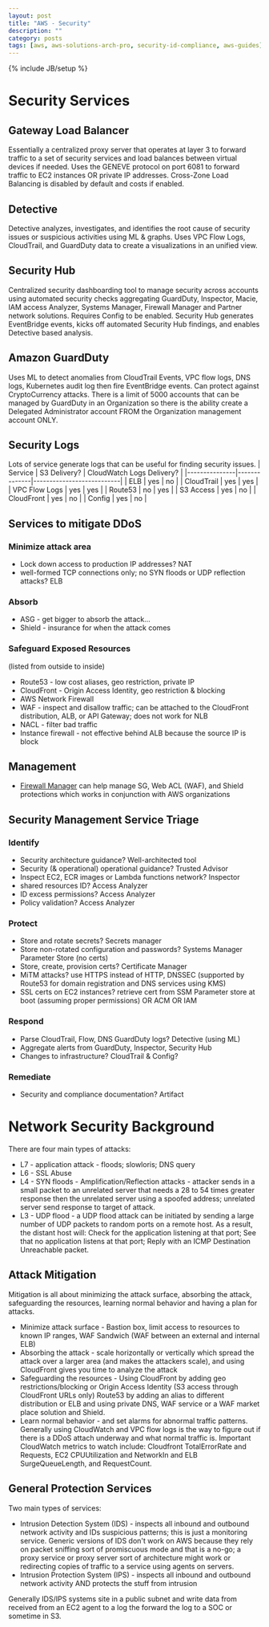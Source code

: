 ```yaml
---
layout: post
title: "AWS - Security"
description: ""
category: posts
tags: [aws, aws-solutions-arch-pro, security-id-compliance, aws-guides]
---
```

{% include JB/setup %}

# Security Services
## Gateway Load Balancer
Essentially a centralized proxy server that operates at layer 3 to forward traffic to a set of security services and load balances between virtual devices if needed. Uses the GENEVE protocol on port 6081 to forward traffic to EC2 instances OR private IP addresses. Cross-Zone Load Balancing is disabled by default and costs if enabled.

## Detective
Detective analyzes, investigates, and identifies the root cause of security issues or suspicious activities using ML &amp; graphs. Uses VPC Flow Logs, CloudTrail, and GuardDuty data to create a visualizations in an unified view. 

## Security Hub
Centralized security dashboarding tool to manage security across accounts using automated security checks aggregating GuardDuty, Inspector, Macie, IAM access Analyzer, Systems Manager, Firewall Manager and Partner network solutions. Requires Config to be enabled. Security Hub generates EventBridge events, kicks off automated Security Hub findings, and enables Detective based analysis.

## Amazon GuardDuty
Uses ML to detect anomalies from CloudTrail Events, VPC flow logs, DNS logs, Kubernetes audit log then fire EventBridge events. Can protect against CryptoCurrency attacks. There is a limit of 5000 accounts that can be managed by GuardDuty in an Organization so there is the ability create a Delegated Administrator account FROM the Organization management account ONLY.

## Security Logs
Lots of service generate logs that can be useful for finding security issues. 
| Service       | S3 Delivery? | CloudWatch Logs Delivery? |
|---------------|--------------|---------------------------|
| ELB           | yes          | no                        |
| CloudTrail    | yes          | yes                       |
| VPC Flow Logs | yes          | yes                       |
| Route53       | no           | yes                       |
| S3 Access     | yes          | no                        |
| CloudFront    | yes          | no                        |
| Config        | yes          | no                        |

## Services to mitigate DDoS

### Minimize attack area
- Lock down access to production IP addresses? NAT
- well-formed TCP connections only; no SYN floods or UDP reflection attacks? ELB

### Absorb
- ASG - get bigger to absorb the attack...
- Shield - insurance for when the attack comes

### Safeguard Exposed Resources
(listed from outside to inside) 

- Route53 - low cost aliases, geo restriction, private IP
- CloudFront - Origin Access Identity, geo restriction &amp; blocking
- AWS Network Firewall
- WAF - inspect and disallow traffic; can be attached to the CloudFront distribution, ALB, or API Gateway; does not work for NLB
- NACL - filter bad traffic
- Instance firewall - not effective behind ALB because the source IP is block

## Management
- [Firewall Manager](/posts/aws-web-application-firewall-shield-firewall-manager) can help manage SG, Web ACL (WAF), and Shield protections which works in conjunction with AWS organizations 

## Security Management Service Triage

### Identify
- Security architecture guidance? Well-architected tool
- Security (&amp; operational) operational guidance? Trusted Advisor
- Inspect EC2, ECR images or Lambda functions network? Inspector
- shared resources ID? Access Analyzer
- ID excess permissions? Access Analyzer
- Policy validation? Access Analyzer

### Protect
- Store and rotate secrets? Secrets manager
- Store non-rotated configuration and passwords? Systems Manager Parameter Store (no certs)
- Store, create, provision certs? Certificate Manager
- MiTM attacks? use HTTPS instead of HTTP, DNSSEC (supported by Route53 for domain registration and DNS services using KMS)
- SSL certs on EC2 instances? retrieve cert from SSM Parameter store at boot (assuming proper permissions) OR ACM OR IAM

### Respond
- Parse CloudTrail, Flow, DNS GuardDuty logs? Detective (using ML)
- Aggregate alerts from GuardDuty, Inspector, Security Hub
- Changes to infrastructure? CloudTrail &amp; Config?

### Remediate
- Security and compliance documentation? Artifact

# Network Security Background
There are four main types of attacks:
* L7 - application attack - floods; slowloris; DNS query
* L6 - SSL Abuse
* L4 - SYN floods - Amplification/Reflection attacks - attacker sends in a small packet to an unrelated server that needs a 28 to 54 times greater response then the unrelated server using a spoofed address; unrelated server send response to target of attack.
* L3 - UDP flood - a UDP flood attack can be initiated by sending a large number of UDP packets to random ports on a remote host. As a result, the distant host will: Check for the application listening at that port; See that no application listens at that port; Reply with an ICMP Destination Unreachable packet.

## Attack Mitigation 
Mitigation is all about minimizing the attack surface, absorbing the attack, safeguarding the resources, learning normal behavior and having a plan for attacks.
- Minimize attack surface - Bastion box, limit access to resources to known IP ranges, WAF Sandwich (WAF between an external and internal ELB)
- Absorbing the attack - scale horizontally or vertically which spread the attack over a larger area (and makes the attackers scale), and using CloudFront gives you time to analyze the attack
- Safeguarding the resources - Using CloudFront by adding geo restrictions/blocking or Origin Access Identity (S3 access through CloudFront URLs only) Route53 by adding an alias to different distribution or ELB and using private DNS, WAF service or a WAF market place solution and Shield.
- Learn normal behavior - and set alarms for abnormal traffic patterns. Generally using CloudWatch and VPC flow logs is the way to figure out if there is a DDoS attach underway and what normal traffic is. Important CloudWatch metrics to watch include: Cloudfront TotalErrorRate and Requests, EC2 CPUUtilization and NetworkIn and ELB SurgeQueueLength, and RequestCount.

## General Protection Services
Two main types of services:
- Intrusion Detection System (IDS) - inspects all inbound and outbound network activity and IDs suspicious patterns; this is just a monitoring service. Generic versions of IDS don't work on AWS because they rely on packet sniffing sort of promiscuous mode and that is a no-go; a proxy service or proxy server sort of architecture might work or redirecting copies of traffic to a service using agents on servers.
- Intrusion Protection System (IPS) - inspects all inbound and outbound network activity AND protects the stuff from intrusion

Generally IDS/IPS systems site in a public subnet and write data from received from an EC2 agent to a log the forward the log to a SOC or sometime in S3.